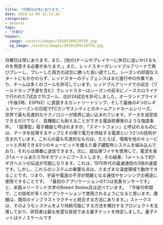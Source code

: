 ```yaml
---
title: "月曜日は常にあります。"
date: 2019-12-09 12:11:34
categories:
- General
tags:
- "月曜日"
header:
  image: /assets/images/20191209120759.jpg
  og_image: /assets/images/20191209120759.jpg
---
```


月曜日は常にあります。また、[他の]チームやプレイヤーに休日に追いかけるものを用意する必要があります。」また、レッドスターがレッドブルアリーナで再びプレーし、プレーした両方の試合に勝った良い週でした。シーズンの好調なスタートにもかかわらず、レッドスターのディフェンスはまだ進行中の作業であり、チームは多くのゴールを許可しています。レッドブルアリーナでの試合（ワールドカップ予選を含む）でレッドスターはシーズンの前半にノースカロライナで行われた7試合で10ゴール、合計24試合を許可しました。オーランドプライド（午後2時、ESPN2）に直面するカントリートリップ、そして最後の4つのレギュラーシーズンの日程でFCカンザスシティとのホームアンドホームシリーズ。世界で最も先進的なテクノロジーが限界に追い込まれています。データを送受信できるだけでなく、高機能にも耐えることができる電話核爆発のような強度条件。 「超薄型」電子機器と呼ばれますが、「スマートフォン」と呼ばれるものには、データを処理するチップとその場で電力を供給する電源という2つの技術が含まれています。これらの最も先進的なものは、たとえば、情報を他のキュービットと共有できる5つのキュービットを備えた量子鍵配布システムを組み込んでおり、それらは順番に送信できます。次に、超伝導ワイヤを使用して、電流を長さ1メートルあたり10ギガワットにブーストします。その結果、1メートルで約1ギガヘルツの伝送が可能になります。これは、1970年代の最速通信の3倍の速度です。しかし、これらのシステムの重要な点は、さまざまな温度領域で動作できることです。つまり、宇宙や電波の干渉が問題となる通信やセンシングの用途に使用できることです。 「最初のアプリケーションの1つは気象センサーです」と、米国メリーランド大学のRobert Stokes氏は述べています。 「今後10年間で、この技術が多くのアプリケーションで使用されるようになると思います。課題は、既存のインフラストラクチャと統合する方法にあります。」ストークスは、そのようなシステムをより持続可能にする方法を検討するプロジェクトを主導しており、研究者は最も有望な技術である量子ドットを特定しました。量子ドットはナノスケールです
